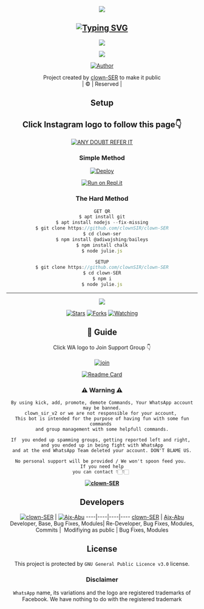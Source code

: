 <div align="center">
  <p align="center">
<img src=https://i.imgur.com/mLNacPZ.jpeg>
</p>

## [![Typing SVG](https://readme-typing-svg.herokuapp.com?font=Lemon+milk&color=F7000&lines=WELCOME+TO+clownSIR+WA+BOT+REPO;CREATED+BY+clown+SIR;THIS+IS+A+USERBOT+PRIVATE+AND+PUBLIC+BOT;WITH+MORE+FEATHERS)](https://git.io/typing-svg)

 </a>
</p>

<div align="center">
  <p align="center">
<img src=https://i.imgur.com/CtaexU3.jpeg>
</p>

<img src=https://i.ibb.co/s1CSFK7/ae6572d653ee04f78fc986bddd89d5b3.png>
</p>


  <p align="center">
<a href="https:"><img title="Author" src="https://img.shields.io/badge/Author--clownthesh/clown-SER?color=blue&style=for-the-badge&logo=whatsapp"></a>
</p>
</div>
<p align="center">
Project created by <a href="https://github.com/clownSIR-clownSER">clown-SER</a> to make it public
    <br>
       | © |
        Reserved |
    <br> 
</p>

## Setup
<div align="center"> 


## Click Instagram logo to follow this page👇

 [![ANY DOUBT REFER IT](https://i.imgur.com/j1x0HpA.jpeg)](https://instagram.com/its_me_dron)

  ### Simple Method
  
[![Deploy](https://www.herokucdn.com/deploy/button.svg)](https://heroku.com/deploy?template=https://github.com/shibi123456/clown.git)



  
[![Run on Repl.it](https://repl.it/badge/github/quiec/whatsAlfa)](https://replit.com/@ABUOP1/AMRU-SER-QR?v=1)
  
### The Hard Method
```js
GET QR
$ apt install git
$ apt install nodejs --fix-missing
$ git clone https://github.com/clownSIR/clown-SER
$ cd clown-ser
$ npm install @adiwajshing/baileys
$ npm install chalk
$ node julie.js
```
      
```js
SETUP
$ git clone https://github.com/clownSIR/clown-SER
$ cd clown-SER
$ npm i
$ node julie.js
```

----

  <p align="center">
  <a href="https://github.com/clownSIR/clown-SER">
    
<a href="https://github.com/clownSIR/followers">
<img src="https://img.shields.io/github/repo-size/cyberchekuthan/Kaztroserv1_v2?color=green&label=Repo%20total%20size&style=plastic">
<p align="center">
<a href="https://github.com/clownSIR/followers"
<img title="Followers" src="https://img.shields.io/github/followers/Aj-fx?color=blue&style=flat-square"></a>
<a href="https://github.com/clownSIR/clown-SER/stargazers/"><img title="Stars" src="https://img.shields.io/github/stars/clownSIR/clown-SER?color=blue&style=flat-square"></a>
<a href="https://github.com/clownSIR/clown-SER/network/members"><img title="Forks" src="https://img.shields.io/github/forks/clownSIR/clown-SER?color=blue&style=flat-square"></a>
<a href="https://github.com/clownSIR/clown-SER/watchers"><img title="Watching" src="https://img.shields.io/github/watchers/clownSIR/clown-SER?label=Watchers&color=blue&style=flat-square"></a>
</p>

## 📢 Guide
Click WA logo to Join Support Group 👇
    <br>
<br>
  [![join](https://github.com/Alien-alfa/PublicBot/blob/main/wlogo.svg.png)](https://chat.whatsapp.com/DnHJu25Ccss7zn72nPhL8z)
  <div align="center">
       
  [![Readme Card](https://github-readme-stats.vercel.app/api/pin/?username=clownSIR&repo=clown-ser&theme=nightowl)](https://github.com/clownSIR/clown-SER)
  </div>
    
### ⚠ Warning ⚠

```
By using kick, add, promote, demote Commands, Your WhatsApp account may be banned.
clown_sir_v2 or we are not responsible for your account, 
This bot is intended for the purpose of having fun with some fun commands 
and group management with some helpfull commands.

If  you ended up spamming groups, getting reported left and right, 
and you ended up in being fight with WhatsApp
and at the end WhatsApp Team deleted your account. DON'T BLAME US.

No personal support will be provided / We won't spoon feed you. 
If you need help
you can contact 👇🏻👇🏻 
```
**[![clown-SER](https://raw.githubusercontent.com/rodrigograca31/rodrigograca31/master/matrix.svg)](http://wa.me/917025631103?text=Can%20you%20help%20bro)**

## Developers
  <div align="center">
    
  [![clown-SER](https://github.com/clownSIR.png?size=100)](https://github.com/clownSIR) | [![Ajx-Abu](https://github.com/Ajx-Abu.png?size=100)](https://github.com/Ajx-Abu) 
----|----|----|----
[clown-SER](https://github.com/clownSIR) | [Ajx-Abu](https://github.com/Ajx-Abu)
Developer, Base, Bug Fixes, Modules| Re-Developer, Bug Fixes, Modules, Commits |  Modifiying  as   public | Bug Fixes, Modules 
  </div>
    


## License
This project is protected by `GNU General Public Licence v3.0` license.

### Disclaimer
`WhatsApp` name, its variations and the logo are registered trademarks of Facebook. We have nothing to do with the registered trademark
